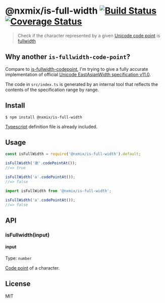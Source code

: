 # @nxmix/is-full-width [![Build Status](https://travis-ci.org/NXMIX/is-full-width.svg?branch=master)](https://travis-ci.org/NXMIX/is-full-width) [![Coverage Status](https://coveralls.io/repos/github/NXMIX/is-full-width/badge.svg)](https://coveralls.io/github/NXMIX/is-full-width)

> Check if the character represented by a given [Unicode code point](https://en.wikipedia.org/wiki/Code_point) is [fullwidth](https://en.wikipedia.org/wiki/Halfwidth_and_fullwidth_forms)

## Why another `is-fullwidth-code-point`?

Compare to [is-fullwidth-codepoint](https://github.com/sindresorhus/is-fullwidth-code-point), I'm trying to give a fully accurate implementation of official [Unicode EastAsianWidth specification v11.0](ftp://ftp.unicode.org/Public/11.0.0/ucd/EastAsianWidth.txt).

The code in `src/index.ts` is generated by an internal tool that reflects the contents of the specification range by range.

## Install

```
$ npm install @nxmix/is-full-width
```

[Typescript](https://www.typescriptlang.org) definition file is already included.

## Usage

```js
const isFullWidth = require('@nxmix/is-full-width').default;

isFullWidth('谢'.codePointAt());
//=> true

isFullWidth('a'.codePointAt());
//=> false
```

```ts
import isFullWidth from '@nxmix/is-full-width';

isFullWidth('a'.codePointAt());
//=> false
```

## API

### isFullwidth(input)

#### input

Type: `number`

[Code point](https://en.wikipedia.org/wiki/Code_point) of a character.

## License

MIT
